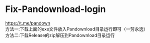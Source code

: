 # Fix-Pandownload-login
https://t.me/pandown  
方法一:下载上面的exe文件放入Pandownload目录运行即可（一劳永逸）  
方法二:下载Release的zip解压到Pandownload目录运行  
